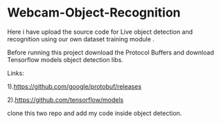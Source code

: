 # Webcam-Object-Recognition
Here i have upload the source code for Live object detection and recognition using our own dataset training module .

Before running this project download the Protocol Buffers and download Tensorflow models object detection libs.

Links:

1).https://github.com/google/protobuf/releases

2).https://github.com/tensorflow/models

clone this two repo and add my code inside object detection.
